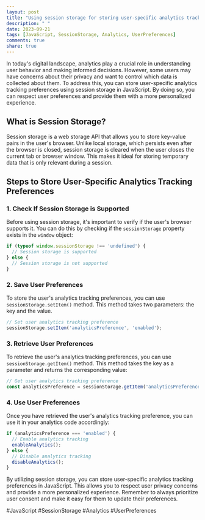 ```yaml
---
layout: post
title: "Using session storage for storing user-specific analytics tracking preferences in JavaScript"
description: " "
date: 2023-09-21
tags: [JavaScript, SessionStorage, Analytics, UserPreferences]
comments: true
share: true
---
```


In today's digital landscape, analytics play a crucial role in understanding user behavior and making informed decisions. However, some users may have concerns about their privacy and want to control which data is collected about them. To address this, you can store user-specific analytics tracking preferences using session storage in JavaScript. By doing so, you can respect user preferences and provide them with a more personalized experience.

## What is Session Storage?

Session storage is a web storage API that allows you to store key-value pairs in the user's browser. Unlike local storage, which persists even after the browser is closed, session storage is cleared when the user closes the current tab or browser window. This makes it ideal for storing temporary data that is only relevant during a session.

## Steps to Store User-Specific Analytics Tracking Preferences

### 1. Check If Session Storage is Supported

Before using session storage, it's important to verify if the user's browser supports it. You can do this by checking if the `sessionStorage` property exists in the `window` object:

```javascript
if (typeof window.sessionStorage !== 'undefined') {
  // Session storage is supported
} else {
  // Session storage is not supported
}
```

### 2. Save User Preferences

To store the user's analytics tracking preferences, you can use `sessionStorage.setItem()` method. This method takes two parameters: the key and the value.

```javascript
// Set user analytics tracking preference
sessionStorage.setItem('analyticsPreference', 'enabled');
```

### 3. Retrieve User Preferences

To retrieve the user's analytics tracking preferences, you can use `sessionStorage.getItem()` method. This method takes the key as a parameter and returns the corresponding value:

```javascript
// Get user analytics tracking preference
const analyticsPreference = sessionStorage.getItem('analyticsPreference');
```

### 4. Use User Preferences

Once you have retrieved the user's analytics tracking preference, you can use it in your analytics code accordingly:

```javascript
if (analyticsPreference === 'enabled') {
  // Enable analytics tracking
  enableAnalytics();
} else {
  // Disable analytics tracking
  disableAnalytics();
}
```

By utilizing session storage, you can store user-specific analytics tracking preferences in JavaScript. This allows you to respect user privacy concerns and provide a more personalized experience. Remember to always prioritize user consent and make it easy for them to update their preferences.

#JavaScript #SessionStorage #Analytics #UserPreferences
